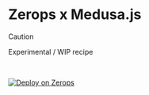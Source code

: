 # Zerops x Medusa.js

> [!CAUTION]
> Experimental / WIP recipe

<br/>

[![Deploy on Zerops](https://github.com/zeropsio/recipe-shared-assets/blob/main/deploy-button/green/deploy-button.svg)](https://app.zerops.io/recipe/medusa)

<br/>
